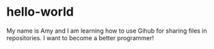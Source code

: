 # hello-world

My name is Amy and I am learning how to use Gihub for sharing files in repositories.  I want to become a better programmer!

